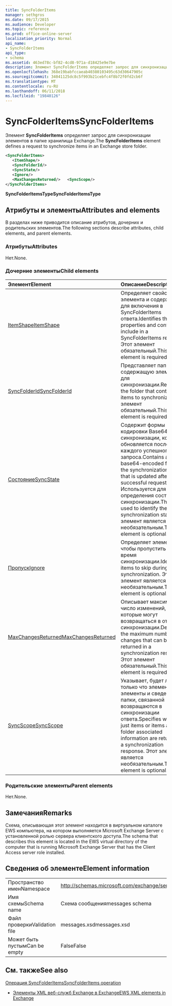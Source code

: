 ```yaml
---
title: SyncFolderItems
manager: sethgros
ms.date: 09/17/2015
ms.audience: Developer
ms.topic: reference
ms.prod: office-online-server
localization_priority: Normal
api_name:
- SyncFolderItems
api_type:
- schema
ms.assetid: 463ed78c-bf82-4cd8-971a-d18425e9e7be
description: Элемент SyncFolderItems определяет запрос для синхронизации элементов в папке хранилища Exchange.
ms.openlocfilehash: 368e19babfccaeab40380103495c63d30647905c
ms.sourcegitcommit: 34041125dc8c5f993b21cebfc4f8b72f0fd2cb6f
ms.translationtype: MT
ms.contentlocale: ru-RU
ms.lasthandoff: 06/11/2018
ms.locfileid: "19840126"
---
```

# <a name="syncfolderitems"></a><span data-ttu-id="8c680-103">SyncFolderItems</span><span class="sxs-lookup"><span data-stu-id="8c680-103">SyncFolderItems</span></span>

<span data-ttu-id="8c680-104">Элемент **SyncFolderItems** определяет запрос для синхронизации элементов в папке хранилища Exchange.</span><span class="sxs-lookup"><span data-stu-id="8c680-104">The **SyncFolderItems** element defines a request to synchronize items in an Exchange store folder.</span></span> 
  
```xml
<SyncFolderItems>
   <ItemShape/>
   <SyncFolderId/>
   <SyncState/>
   <Ignore/>
   <MaxChangesReturned/>   <SyncScope/>
</SyncFolderItems>
```

 <span data-ttu-id="8c680-105">**SyncFolderItemsType**</span><span class="sxs-lookup"><span data-stu-id="8c680-105">**SyncFolderItemsType**</span></span>
## <a name="attributes-and-elements"></a><span data-ttu-id="8c680-106">Атрибуты и элементы</span><span class="sxs-lookup"><span data-stu-id="8c680-106">Attributes and elements</span></span>

<span data-ttu-id="8c680-107">В разделах ниже приводится описание атрибутов, дочерних и родительских элементов.</span><span class="sxs-lookup"><span data-stu-id="8c680-107">The following sections describe attributes, child elements, and parent elements.</span></span>
  
### <a name="attributes"></a><span data-ttu-id="8c680-108">Атрибуты</span><span class="sxs-lookup"><span data-stu-id="8c680-108">Attributes</span></span>

<span data-ttu-id="8c680-109">Нет.</span><span class="sxs-lookup"><span data-stu-id="8c680-109">None.</span></span>
  
### <a name="child-elements"></a><span data-ttu-id="8c680-110">Дочерние элементы</span><span class="sxs-lookup"><span data-stu-id="8c680-110">Child elements</span></span>

|<span data-ttu-id="8c680-111">**Элемент**</span><span class="sxs-lookup"><span data-stu-id="8c680-111">**Element**</span></span>|<span data-ttu-id="8c680-112">**Описание**</span><span class="sxs-lookup"><span data-stu-id="8c680-112">**Description**</span></span>|
|:-----|:-----|
|[<span data-ttu-id="8c680-113">ItemShape</span><span class="sxs-lookup"><span data-stu-id="8c680-113">ItemShape</span></span>](itemshape.md) <br/> |<span data-ttu-id="8c680-114">Определяет свойства элемента и содержимого для включения в SyncFolderItems ответа.</span><span class="sxs-lookup"><span data-stu-id="8c680-114">Identifies the item properties and content to include in a SyncFolderItems response.</span></span> <span data-ttu-id="8c680-115">Этот элемент обязательный.</span><span class="sxs-lookup"><span data-stu-id="8c680-115">This element is required.</span></span>  <br/> |
|[<span data-ttu-id="8c680-116">SyncFolderId</span><span class="sxs-lookup"><span data-stu-id="8c680-116">SyncFolderId</span></span>](syncfolderid.md) <br/> |<span data-ttu-id="8c680-117">Представляет папку, содержащую элементы для синхронизации.</span><span class="sxs-lookup"><span data-stu-id="8c680-117">Represents the folder that contains the items to synchronize.</span></span> <span data-ttu-id="8c680-118">Этот элемент обязательный.</span><span class="sxs-lookup"><span data-stu-id="8c680-118">This element is required.</span></span>  <br/> |
|[<span data-ttu-id="8c680-119">Состояние</span><span class="sxs-lookup"><span data-stu-id="8c680-119">SyncState</span></span>](syncstate-ex15websvcsotherref.md) <br/> |<span data-ttu-id="8c680-120">Содержит формы кодировки Base64 данных синхронизации, который обновляется после каждого успешного запроса.</span><span class="sxs-lookup"><span data-stu-id="8c680-120">Contains a base64-encoded form of the synchronization data that is updated after each successful request.</span></span> <span data-ttu-id="8c680-121">Используется для определения состояния синхронизации.</span><span class="sxs-lookup"><span data-stu-id="8c680-121">This is used to identify the synchronization state.</span></span> <span data-ttu-id="8c680-122">Этот элемент является необязательным.</span><span class="sxs-lookup"><span data-stu-id="8c680-122">This element is optional.</span></span>  <br/> |
|[<span data-ttu-id="8c680-123">Пропуск</span><span class="sxs-lookup"><span data-stu-id="8c680-123">Ignore</span></span>](ignore.md) <br/> |<span data-ttu-id="8c680-124">Определяет элементы, чтобы пропустить во время синхронизации.</span><span class="sxs-lookup"><span data-stu-id="8c680-124">Identifies items to skip during synchronization.</span></span> <span data-ttu-id="8c680-125">Этот элемент является необязательным.</span><span class="sxs-lookup"><span data-stu-id="8c680-125">This element is optional.</span></span>  <br/> |
|[<span data-ttu-id="8c680-126">MaxChangesReturned</span><span class="sxs-lookup"><span data-stu-id="8c680-126">MaxChangesReturned</span></span>](maxchangesreturned.md) <br/> |<span data-ttu-id="8c680-127">Описывает максимальное число изменений, которые могут возвращаться в ответ синхронизации.</span><span class="sxs-lookup"><span data-stu-id="8c680-127">Describes the maximum number of changes that can be returned in a synchronization response.</span></span> <span data-ttu-id="8c680-128">Этот элемент обязательный.</span><span class="sxs-lookup"><span data-stu-id="8c680-128">This element is required.</span></span>  <br/> |
|[<span data-ttu-id="8c680-129">SyncScope</span><span class="sxs-lookup"><span data-stu-id="8c680-129">SyncScope</span></span>](syncscope.md) <br/> |<span data-ttu-id="8c680-130">Указывает, будет ли только что элементов или элементы и сведения, папки, связанной возвращаются в синхронизации ответа.</span><span class="sxs-lookup"><span data-stu-id="8c680-130">Specifies whether just items or items and folder associated information are returned in a synchronization response.</span></span> <span data-ttu-id="8c680-131">Этот элемент является необязательным.</span><span class="sxs-lookup"><span data-stu-id="8c680-131">This element is optional.</span></span>  <br/> |
   
### <a name="parent-elements"></a><span data-ttu-id="8c680-132">Родительские элементы</span><span class="sxs-lookup"><span data-stu-id="8c680-132">Parent elements</span></span>

<span data-ttu-id="8c680-133">Нет.</span><span class="sxs-lookup"><span data-stu-id="8c680-133">None.</span></span>
  
## <a name="remarks"></a><span data-ttu-id="8c680-134">Замечания</span><span class="sxs-lookup"><span data-stu-id="8c680-134">Remarks</span></span>

<span data-ttu-id="8c680-135">Схема, описывающая этот элемент находится в виртуальном каталоге EWS компьютера, на котором выполняется Microsoft Exchange Server с установленной ролью сервера клиентского доступа.</span><span class="sxs-lookup"><span data-stu-id="8c680-135">The schema that describes this element is located in the EWS virtual directory of the computer that is running Microsoft Exchange Server that has the Client Access server role installed.</span></span>
  
## <a name="element-information"></a><span data-ttu-id="8c680-136">Сведения об элементе</span><span class="sxs-lookup"><span data-stu-id="8c680-136">Element information</span></span>

|||
|:-----|:-----|
|<span data-ttu-id="8c680-137">Пространство имен</span><span class="sxs-lookup"><span data-stu-id="8c680-137">Namespace</span></span>  <br/> |http://schemas.microsoft.com/exchange/services/2006/messages  <br/> |
|<span data-ttu-id="8c680-138">Имя схемы</span><span class="sxs-lookup"><span data-stu-id="8c680-138">Schema name</span></span>  <br/> |<span data-ttu-id="8c680-139">Схема сообщения</span><span class="sxs-lookup"><span data-stu-id="8c680-139">messages schema</span></span>  <br/> |
|<span data-ttu-id="8c680-140">Файл проверки</span><span class="sxs-lookup"><span data-stu-id="8c680-140">Validation file</span></span>  <br/> |<span data-ttu-id="8c680-141">messages.xsd</span><span class="sxs-lookup"><span data-stu-id="8c680-141">messages.xsd</span></span>  <br/> |
|<span data-ttu-id="8c680-142">Может быть пустым</span><span class="sxs-lookup"><span data-stu-id="8c680-142">Can be empty</span></span>  <br/> |<span data-ttu-id="8c680-143">False</span><span class="sxs-lookup"><span data-stu-id="8c680-143">False</span></span>  <br/> |
   
## <a name="see-also"></a><span data-ttu-id="8c680-144">См. также</span><span class="sxs-lookup"><span data-stu-id="8c680-144">See also</span></span>



[<span data-ttu-id="8c680-145">Операция SyncFolderItems</span><span class="sxs-lookup"><span data-stu-id="8c680-145">SyncFolderItems operation</span></span>](syncfolderitems-operation.md)


- [<span data-ttu-id="8c680-146">Элементы XML веб-служб Exchange в Exchange</span><span class="sxs-lookup"><span data-stu-id="8c680-146">EWS XML elements in Exchange</span></span>](ews-xml-elements-in-exchange.md)


